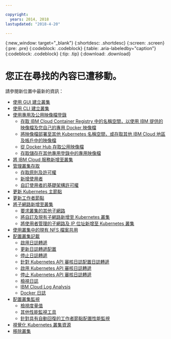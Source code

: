 ```yaml
---

copyright:
  years: 2014, 2018
lastupdated: "2018-4-20"

---
```


{:new_window: target="_blank"}
{:shortdesc: .shortdesc}
{:screen: .screen}
{:pre: .pre}
{:codeblock: .codeblock}
{:table: .aria-labeledby="caption"}
{:codeblock: .codeblock}
{:tip: .tip}
{:download: .download}


# 您正在尋找的內容已遭移動。

請參閱新位置中最新的資訊：
- [使用 GUI 建立叢集](cs_clusters.html#clusters_ui)
- [使用 CLI 建立叢集](cs_clusters.html#clusters_cli)
- [使用專用及公用映像檔登錄](cs_images.html#images)
    - [存取 IBM Cloud Container Registry 中的名稱空間，以使用 IBM 提供的映像檔及您自己的專用 Docker 映像檔](cs_images.html#namespace)
    - [將映像檔部署至其他 Kubernetes 名稱空間，或存取其他 IBM Cloud 地區及帳戶中的映像檔](cs_images.html#other)
    - [從 Docker Hub 存取公用映像檔](cs_images.html#dockerhub)
    - [存取儲存在其他專用登錄中的專用映像檔](cs_images.html#private_images)
- [將 IBM Cloud 服務新增至叢集](cs_integrations.html#adding_cluster)
- [管理叢集存取](cs_users.html)
    - [存取原則及許可權](cs_users.html#access_policies)
    - [新增使用者](cs_users.html#add_users)
    - [自訂使用者的基礎架構許可權](cs_users.html#infra_access)
- [更新 Kubernetes 主節點](cs_cluster_update.html#master)
- [更新工作者節點](cs_cluster_update.html#worker_node)
- [將子網路新增至叢集](cs_subnets.html#subnets)
    - [要求叢集的其他子網路](cs_subnets.html#request)
    - [將自訂及現有子網路新增至 Kubernetes 叢集](cs_subnets.html#custom)
    - [將使用者管理的子網路及 IP 位址新增至 Kubernetes 叢集](cs_subnets.html#user_managed)
- [使用叢集中的現有 NFS 檔案共用](cs_storage.html#existing)
- [配置叢集記載](cs_health.html#logging)
    - [啟用日誌轉遞](cs_health.html#logging)
    - [更新日誌轉遞配置](cs_health.html#logging)
    - [停止日誌轉遞](cs_health.html#log_sources_delete)
    - [針對 Kubernetes API 審核日誌配置日誌轉遞](cs_health.html#app_forward)
    - [啟用 Kubernetes API 審核日誌轉遞](cs_health.html#audit_enable)
    - [停止 Kubernetes API 審核日誌轉遞](cs_health.html#audit_delete)
    - [檢視日誌](cs_health.html#view_logs)
    - [IBM Cloud Log Analysis](cs_health.html#view_logs_k8s)
    - [Docker 日誌](cs_health.html#view_logs_docker)
- [配置叢集監視](cs_health.html#monitoring)
    - [檢視度量值](cs_health.html#view_metrics)
    - [其他性能監視工具](cs_health.html#health_tools)
    - [針對具有自動回復的工作者節點配置性能監視](cs_health.html#autorecovery)
- [視覺化 Kubernetes 叢集資源](cs_integrations.html#weavescope)
- [移除叢集](cs_clusters.html#remove)

